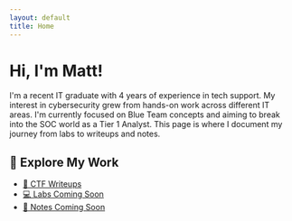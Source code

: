```yaml
---
layout: default
title: Home
---
```


<link rel="stylesheet" href="{{ '/assets/css/custom.css' | relative_url }}">

# Hi, I'm Matt!

I'm a recent IT graduate with 4 years of experience in tech support. My interest in cybersecurity grew from hands-on work across different IT areas. 
I'm currently focused on Blue Team concepts and aiming to break into the SOC world as a Tier 1 Analyst. 
This page is where I document my journey from labs to writeups and notes.

## 🔗 Explore My Work

- [🧠 CTF Writeups](/ctf/)
- [💻 Labs Coming Soon](/labs/)
- [📓 Notes Coming Soon](/notes/)
